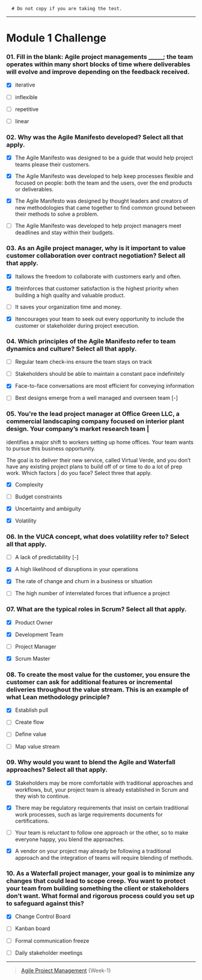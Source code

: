 ```
  # Do not copy if you are taking the test.
```
--- 

# Module 1 Challenge  


### 01. Fill in the blank: Agile project managements _____; the team operates within many short blocks of time where deliverables will evolve and improve depending on the feedback received.    
- [x] iterative    
- [ ] inflexible     
- [ ] repetitive    
- [ ] linear 


### 02. Why was the Agile Manifesto developed? Select all that apply.     
- [x] The Agile Manifesto was designed to be a guide that would help project teams please their customers.     
- [x] The Agile Manifesto was developed to help keep processes flexible and focused on people: both the team and the users, over the end products or deliverables.       
- [x] The Agile Manifesto was designed by thought leaders and creators of new methodologies that came together to find common ground between their methods to solve a problem.    
- [ ] The Agile Manifesto was developed to help project managers meet deadlines and stay within their budgets.    



### 03. As an Agile project manager, why is it important to value customer collaboration over contract negotiation? Select all that apply.    
- [x] Itallows the freedom to collaborate with customers early and often.    
- [x] Itreinforces that customer satisfaction is the highest priority when building a high quality and valuable product.    
- [ ] It saves your organization time and money.    
- [x] Itencourages your team to seek out every opportunity to include the customer or stakeholder during project execution.   



### 04. Which principles of the Agile Manifesto refer to team dynamics and culture? Select all that apply.    
- [ ] Regular team check-ins ensure the team stays on track    
- [ ] Stakeholders should be able to maintain a constant pace indefinitely    
- [x] Face-to-face conversations are most efficient for conveying information    
- [ ] Best designs emerge from a well managed and overseen team   [-]  


### 05. You're the lead project manager at Office Green LLC, a commercial landscaping company focused on interior plant design. Your company’s market research team |
identifies a major shift to workers setting up home offices. Your team wants to pursue this business opportunity. 

The goal is to deliver their new service, called Virtual Verde, and you don’t have any existing project plans to build off of or time to do a lot of prep work. Which factors |
do you face? Select three that apply.    
- [x] Complexity     
- [ ] Budget constraints     
- [x] Uncertainty and ambiguity    
- [x] Volatility   


### 06. In the VUCA concept, what does volatility refer to? Select all that apply.     
- [ ] A lack of predictability [-]     
- [x] A high likelihood of disruptions in your operations     
- [x] The rate of change and churn in a business or situation     
- [ ] The high number of interrelated forces that influence a project    



### 07. What are the typical roles in Scrum? Select all that apply.      
- [x] Product Owner      
- [x] Development Team      
- [ ] Project Manager      
- [x] Scrum Master    



### 08. To create the most value for the customer, you ensure the customer can ask for additional features or incremental deliveries throughout the value stream. This is an example of what Lean methodology principle?      
- [x] Establish pull      
- [ ] Create flow      
- [ ] Define value      
- [ ] Map value stream    



### 09. Why would you want to blend the Agile and Waterfall approaches? Select all that apply.       
- [x] Stakeholders may be more comfortable with traditional approaches and workflows, but, your project team is already established in Scrum and they wish to continue.        
- [x] There may be regulatory requirements that insist on certain traditional work processes, such as large requirements documents for certifications.   
- [ ] Your team is reluctant to follow one approach or the other, so to make everyone happy, you blend the approaches.    
- [x] A vendor on your project may already be following a traditional approach and the integration of teams will require blending of methods.    



### 10. As a Waterfall project manager, your goal is to minimize any changes that could lead to scope creep. You want to protect your team from building something the client or stakeholders don’t want. What formal and rigorous process could you set up to safeguard against this?      
- [x] Change Control Board       
- [ ] Kanban board       
- [ ] Formal communication freeze       
- [ ] Daily stakeholder meetings  


--- 
> [Agile Project Management](https://www.coursera.org/learn/agile-project-management/) {Week-1}
